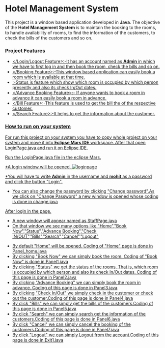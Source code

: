 # Hotel Management System

This project is a window based application developed in **Java**. The objective of the **Hotel Management System** is to maintain the booking to the rooms, to handle availability of rooms, to find the information of the customers, to check the bills of the customers and so on.

### Project Features
* <u></Login/Logout Feature>:-It has an account named as **Admin** in which we have to first log in and then book the room, check the bills and so on. 
* <u></Booking Feature>:-This window based application can easily book a room which is available at that time.
* <u></Status>:-Status is feature which show which room is occupied by which person presently and also its check In/Out dates.
* <u></Advance Booking Feature>:- If anyone wants to book a room in advance it can easily book a room in advance.
* <u></Bill Feature>:-This feature is used to get the bill the of the respective customer.
* <u></Search Feature>:-It helps to get the information about the customer.

### How to run on your system
For run this project on your system you have to copy whole project on your system and move it into **Eclipse Mars IDE** workspace. After that open LoginPage.java and run it on Eclipse IDE.


Run the LoginPage.java file in the eclipse Mars.

*A login window will be opened. 
![loginpage](https://cloud.githubusercontent.com/assets/21156428/22984459/6d021966-f3cb-11e6-806f-e49688174590.png)

*You will have to write **Admin** in the username and **mohit** as a password and click the button "Login".
* You can also change the password by clicking "Change password".As we click on "Change Password" a new window is opened whose coding is done in change.java

 After login in the page.
  - A new window will appear named as StaffPage.java
  - On that window we see many options like "Home","Book Now","Status","Advance Booking","Check IN/OUT","Bills","Search","Cancel","Logout"
  * By default "Home" will be opened. Coding of "Home" page is done in Panel_home.java
  * By clicking "Book Now" we can simply book the room. Coding of "Book Now" is done in Panel1.java
  * By clicking "Status" we get the status of the rooms. That is, which room is occupied by which person and also its check In/Out dates. Coding of this page is done in Panel2.java 
   * By clicking "Advance Booking" we can simply book the room in advance. Coding of this page is done in Panel3.java
   * By clicking "Check In/Out" we simply check in the customer or check out the customer.Coding of this page is done in Panel4.java 
   * By click "Bills" we can simply get the bills of the customers.Coding of this page is done in Panel5.java 
   * By click "Search" we can simply search get the information of the customers.Coding of this page is done in Panel6.java 
   * By click "Cancel" we can simply cancel the booking of the customers.Coding of this page is done in Panel7.java 
   * By click "Logout" we can simply Logout from the account.Coding of this page is done in Exit1.java 
